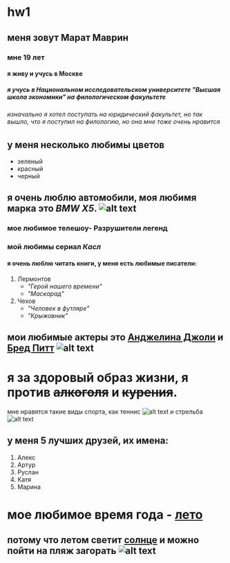 # hw1
## меня зовут Марат Маврин
### мне 19 лет
#### я живу и учусь в  Москве
##### я учусь  в Национальном  исследовательском  университете "Высшая школа экономики" на филологическом факультете
###### изначально  я хотел поступать на юридический факультет, но так вышло, что я поступил на филологию, но она мне тоже очень нравится
## у меня несколько любимы цветов
* зеленый
* красный
* черный
## я очень люблю автомобили, моя любимя марка это _BMW X5_. ![alt text](http://4.bp.blogspot.com/-BL7O3MVNuOU/UaduIkwa8HI/AAAAAAAAGrE/dUhv7xVmVhM/s1600/BMW-X5_wallpaper_1920x1200-Nr.03.jpg)
### мое любимое телешоу- **__Разрушители легенд__**
### мой любимы сериал *Касл* 
#### я очень люблю читать книги, у меня есть любимые писатели:
1. Лермонтов
   * _"Герой нашего времени"_
   * _"Маскарад"_
2. Чехов
   * _"Человек в футляре"_
   * _"Крыжовник"_
## мои любимые актеры это [Анджелина Джоли](https://ru.wikipedia.org/wiki/%D0%94%D0%B6%D0%BE%D0%BB%D0%B8,_%D0%90%D0%BD%D0%B4%D0%B6%D0%B5%D0%BB%D0%B8%D0%BD%D0%B0) и [Бред Питт]( https://ru.wikipedia.org/wiki/%D0%9F%D0%B8%D1%82%D1%82,_%D0%91%D1%80%D1%8D%D0%B4)  ![alt text](https://www.udayavani.com/sites/default/files/images/english_articles/2015/10/29/pitt.jpg)
# я за здоровый образ жизни, я против ~~алкоголя~~ и ~~курения~~.
 мне нравятся такие виды спорта, как теннис ![alt text](https://bloximages.newyork1.vip.townnews.com/southbendtribune.com/content/tncms/assets/v3/editorial/2/64/264a65f8-3609-11e6-9a7e-dfcc0e928f66/5766751fddc17.image.jpg?resize=1200%2C800) и стрельба ![alt text](https://static1.squarespace.com/static/53f4c990e4b099faa9dde4a4/t/548b1e75e4b0e453a7e17eca/1418403449192/Matt+Skelhon.jpg?format=1500w)
## у меня 5 лучших друзей, их имена:
1. Алекс
2. Артур
3. Руслан
4. Катя
5. Марина
# мое любимое время года - [лето](https://ru.wikipedia.org/wiki/%D0%9B%D0%B5%D1%82%D0%BE)
## потому что летом светит [солнце](https://ru.wikipedia.org/wiki/%D0%A1%D0%BE%D0%BB%D0%BD%D1%86%D0%B5) и можно пойти на пляж загорать ![alt text](http://www.kidstylejunkie.com/cms/wp-content/uploads/h_luxbellemare_05.jpg)
